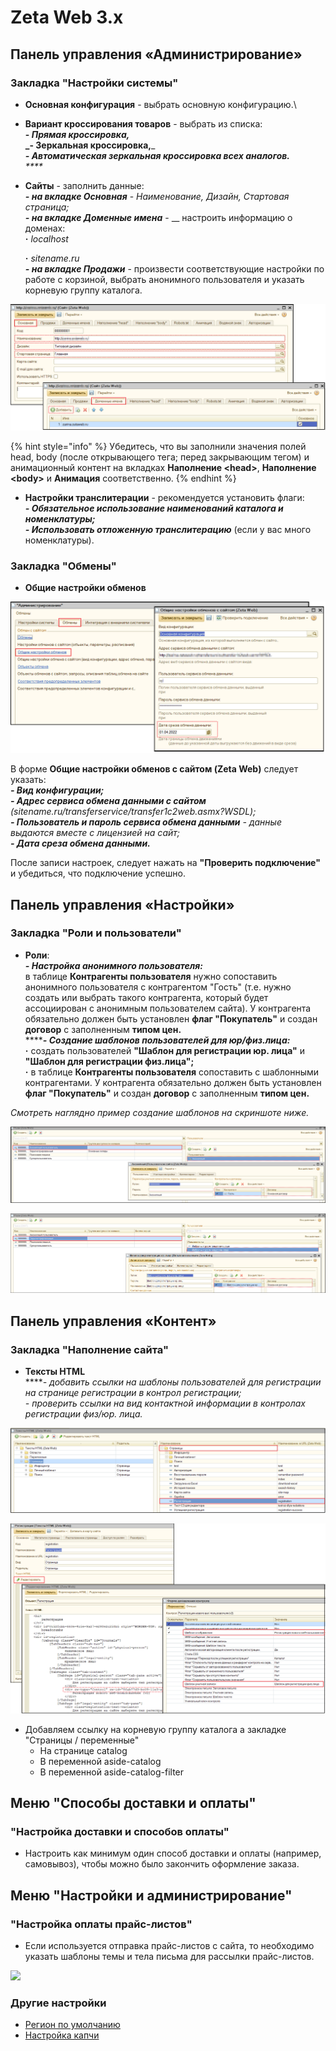 # Zeta Web 3.x

## Панель управления «Администрирование»

### Закладка "Настройки системы"

* **Основная конфигурация** - выбрать основную конфигурацию.\

* **Вариант кроссирования товаров** - выбрать из списка: \
  **- **_**Прямая кроссировка,**_ \
  _**- Зеркальная кроссировка,**_ \
  _**- Автоматическая зеркальная кроссировка всех аналогов.**_\
  _****_
*   **Сайты** - заполнить данные:\
    _**- на вкладке Основная**_ - _Наименование, Дизайн, Стартовая страница;_\
    _**- на вкладке Доменные имена**_ - __ настроить информацию о доменах: \
    **·**  _localhost_

    **·**  _sitename.ru_\
    _**- на вкладке Продажи**_ - произвести соответствующие настройки по работе с корзиной, выбрать анонимного пользователя и указать корневую группу каталога.

![Форма настроек Сайты](<../../.gitbook/assets/Image 179 (1).png>)

{% hint style="info" %}
Убедитесь, что вы заполнили значения полей head, body (после открывающего тега; перед закрывающим тегом) и анимационный контент на вкладках **Наполнение \<head>**, **Наполнение \<body>** и **Анимация** соответственно.
{% endhint %}



* **Настройки транслитерации** - рекомендуется установить флаги:\
  _**- Обязательное использование наименований каталога и номенклатуры;**_\
  _**- Использовать отложенную транслитерацию**_ (если у вас много номенклатуры).

### Закладка "Обмены"

* **Общие настройки обменов**&#x20;

![Форма Общие настройки обменов с сайтом (Zeta Web)](<../../.gitbook/assets/Image 176.png>)

В форме **Общие настройки обменов с сайтом (Zeta Web)** следует указать:\
_**- Вид конфигурации;**_\
_**- Адрес сервиса обмена данными с сайтом** (sitename.ru/transferservice/transfer1c2web.asmx?WSDL);_\
_**- Пользователь и пароль сервиса обмена данными** - данные выдаются вместе с лицензией на сайт;_\
_**- Дата среза обмена данными.**_

После записи настроек, следует нажать на **"Проверить подключение"** и убедиться, что подключение успешно.

## Панель управления «Настройки»

### Закладка "Роли и пользователи"

* **Роли**:\
  _**- Настройка анонимного пользователя:**_ \
  в таблице **Контрагенты пользователя** нужно сопоставить анонимного пользователя с контрагентом "Гость" (т.е. нужно создать или выбрать такого контрагента, который будет ассоциирован с анонимным пользователем сайта). У контрагента обязательно должен быть установлен **флаг "Покупатель"** и создан **договор** с заполненным **типом цен.**\
  ****_**- Создание шаблонов пользователей для юр/физ.лица:**_\
  **·** создать пользователей **"Шаблон для регистрации юр. лица"** и **"Шаблон для регистрации физ.лица";**\
  **·** в таблице **Контрагенты пользователя** сопоставить с шаблонными контрагентами. У контрагента обязательно должен быть установлен **флаг "Покупатель"** и создан **договор** с заполненным **типом цен.**

_Смотреть наглядно пример создание шаблонов на скриншоте ниже._

![](<../../.gitbook/assets/Image 183.png>)

![](<../../.gitbook/assets/Image 185.png>)

## Панель управления «Контент»

### Закладка "Наполнение сайта"

* **Тексты HTML**\
  ****_- добавить ссылки на шаблоны пользователей для регистрации на странице регистрации в контрол регистрации;_\
  _- проверить ссылки на вид контактной информации в контролах регистрации физ/юр. лица._

![](<../../.gitbook/assets/Image 187.png>)

![](<../../.gitbook/assets/Image 189.png>)

* Добавляем ссылку на корневую группу каталога а закладке "Страницы / переменные"
  * На странице catalog
  * В переменной aside-catalog
  * В переменной aside-catalog-filter



## Меню "Способы доставки и оплаты"

### "Настройка доставки и способов оплаты"

* Настроить как минимум один способ доставки и оплаты (например, самовывоз), чтобы можно было закончить оформление заказа.

## Меню "Настройки и администрирование"

### "Настройка оплаты прайс-листов"

* Если используется отправка прайс-листов с сайта, то необходимо указать шаблоны темы и тела письма для рассылки прайс-листов.

![](<../../.gitbook/assets/image (331).png>)

### Другие настройки

* [Регион по умолчанию](../../faq/kak-ustanovit-region-po-umolchaniyu.md#kak-ustanovit-region-po-umolchaniyu)
* [Настройка капчи](../../faq/kak-nastroit-google-recaptcha.md)
